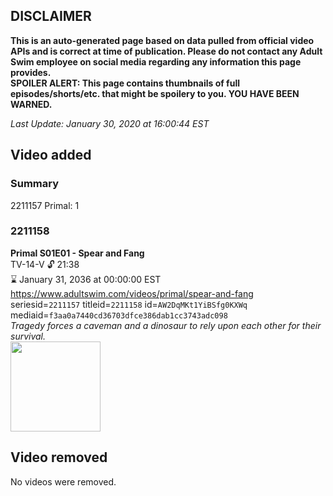 ## DISCLAIMER
**This is an auto-generated page based on data pulled from official video APIs and is correct at time of publication. Please do not contact any Adult Swim employee on social media regarding any information this page provides.**  
**SPOILER ALERT: This page contains thumbnails of full episodes/shorts/etc. that might be spoilery to you. YOU HAVE BEEN WARNED.**  

_Last Update: January 30, 2020 at 16:00:44 EST_
## Video added
### Summary
2211157 Primal: 1  
### 2211158
**Primal S01E01 - Spear and Fang**  
TV-14-V 🔓 21:38  
⌛ January 31, 2036 at 00:00:00 EST  
https://www.adultswim.com/videos/primal/spear-and-fang  
seriesid=`2211157` titleid=`2211158` id=`AW2DqMKt1YiBSfg0KXWq` mediaid=`f3aa0a7440cd36703dfce386dab1cc3743adc098`  
_Tragedy forces a caveman and a dinosaur to rely upon each other for their survival._  
<a href="https://media.cdn.adultswim.com/uploads/20191003/thumbnails/2_191031047369-Primal_001_dup-20190815.jpg"><img src="https://media.cdn.adultswim.com/uploads/20191003/thumbnails/2_191031047369-Primal_001_dup-20190815.jpg" height="144px" /></a>
## Video removed
No videos were removed.  

